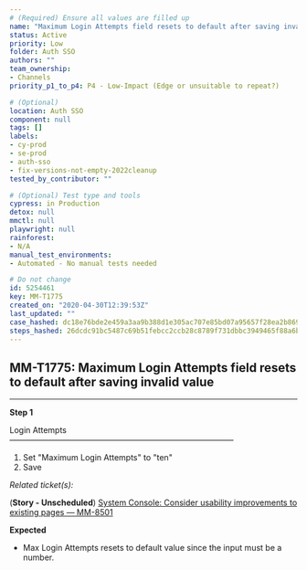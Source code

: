 ```yaml
---
# (Required) Ensure all values are filled up
name: "Maximum Login Attempts field resets to default after saving invalid value"
status: Active
priority: Low
folder: Auth SSO
authors: ""
team_ownership: 
- Channels
priority_p1_to_p4: P4 - Low-Impact (Edge or unsuitable to repeat?)

# (Optional)
location: Auth SSO
component: null
tags: []
labels: 
- cy-prod
- se-prod
- auth-sso
- fix-versions-not-empty-2022cleanup
tested_by_contributor: ""

# (Optional) Test type and tools
cypress: in Production
detox: null
mmctl: null
playwright: null
rainforest: 
- N/A
manual_test_environments: 
- Automated - No manual tests needed

# Do not change
id: 5254461
key: MM-T1775
created_on: "2020-04-30T12:39:53Z"
last_updated: ""
case_hashed: dc18e76bde2e459a3aa9b388d1e305ac707e85bd07a95657f28ea2b869dcf3e8866ad68cbaebf6943ac0c73d2f6b2970
steps_hashed: 26dcdc91bc5487c69b51febcc2ccb28c8789f731dbbc3949465f88a6b8d8df4660dc68f451c863a0303ca086d20c6ea9
---
```


<!-- (Auto-generated) Based on frontmatter's "key" and "name" -->

## MM-T1775: Maximum Login Attempts field resets to default after saving invalid value

---

**Step 1**

Login Attempts\
————————————————————————————

1. Set "Maximum Login Attempts" to "ten"
2. Save

_Related ticket(s):_

(**Story - Unscheduled**) [System Console: Consider usability improvements to existing pages — MM-8501](https://mattermost.atlassian.net/browse/MM-8501)

**Expected**

- Max Login Attempts resets to default value since the input must be a number.

